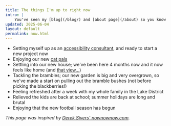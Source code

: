 ```yaml
---
title: The things I'm up to right now
intro: |
    You've seen my [blog](/blog/) and [about page](/about) so you know what I'm interested in and how I ended up doing what I do, but what am I up to *right now*?
updated: 2025-06-04
layout: default
permalink: now.html
---
```


- Setting myself up as an [accessibility consultant](/approaches/consultancy), and ready to start a new project now
- Enjoying our new [cat pals](https://mastodon.social/@tempertemper/115124787170284297)
- Settling into our new house; we've been here 4 months now and it now feels like home (and [that view…](https://mastodon.social/@tempertemper/115175810602017803))
- Tackling the brambles; our new garden is big and very overgrown, so we've made a start on pulling out the bramble bushes (not before picking the blackberries!)
- Feeling refreshed after a week with my whole family in the Lake District
- Relieved the kids are back at school; summer holidays are long and brutal
- Enjoying that the new football season has begun

<i>This page was inspired by [Derek Sivers' nownownow.com](https://nownownow.com/about).</i>
